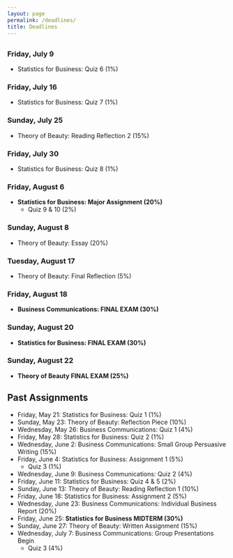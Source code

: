```yaml
---
layout: page
permalink: /deadlines/
title: Deadlines
---
```



<h2 id="hdr" class="page-heading" style="text-align: center"></h2>

<script type="text/javascript">
    var d = new Date();
    var month = new Array(12);
    month[0] = "January";
    month[1] = "February";
    month[2] = "March";
    month[3] = "April";
    month[4] = "May";
    month[5] = "June";
    month[6] = "July";
    month[7] = "August";
    month[8] = "September";
    month[9] = "October";
    month[10] = "November";
    month[11] = "December";
    
    var weekday = new Array(7);
    weekday[0] = "Sunday";
    weekday[1] = "Monday";
    weekday[2] = "Tuesday";
    weekday[3] = "Wednesday";
    weekday[4] = "Thursday";
    weekday[5] = "Friday";
    weekday[6] = "Saturday";

    var day = weekday[d.getDay()];

    var mon = month[d.getMonth()];
    var n = d.getDate();

    document.getElementById("hdr").innerHTML = `Today is ${day}, ${mon} ${n}`;
</script>

### Friday, July 9
- Statistics for Business: Quiz 6 (1%)

### Friday, July 16
- Statistics for Business: Quiz 7 (1%)

### Sunday, July 25
- Theory of Beauty: Reading Reflection 2 (15%)

### Friday, July 30
- Statistics for Business: Quiz 8 (1%)

### Friday, August 6
- **Statistics for Business: Major Assignment (20%)**
    - Quiz 9 & 10 (2%)

### Sunday, August 8
- Theory of Beauty: Essay (20%)

### Tuesday, August 17
- Theory of Beauty: Final Reflection (5%)

### Friday, August 18
- **Business Communications: FINAL EXAM (30%)**

### Sunday, August 20
- **Statistics for Business: FINAL EXAM (30%)**

### Sunday, August 22
- **Theory of Beauty FINAL EXAM (25%)**

## Past Assignments
- Friday, May 21: Statistics for Business: Quiz 1 (1%)
- Sunday, May 23: Theory of Beauty: Reflection Piece (10%)
- Wednesday, May 26: Business Communications: Quiz 1 (4%)
- Friday, May 28: Statistics for Business: Quiz 2 (1%)
- Wednesday, June 2: Business Communications: Small Group Persuasive Writing (15%)
- Friday, June 4: Statistics for Business: Assignment 1 (5%)
    - Quiz 3 (1%)
- Wednesday, June 9: Business Communications: Quiz 2 (4%)
- Friday, June 11: Statistics for Business: Quiz 4 & 5 (2%)
- Sunday, June 13: Theory of Beauty: Reading Reflection 1 (10%)
- Friday, June 18: Statistics for Business: Assignment 2 (5%)
- Wednesday, June 23: Business Communications: Individual Business Report (20%)
- Friday, June 25: **Statistics for Business MIDTERM (30%)**
- Sunday, June 27: Theory of Beauty: Written Assignment (15%)
- Wednesday, July 7: Business Communications: Group Presentations Begin
    - Quiz 3 (4%)